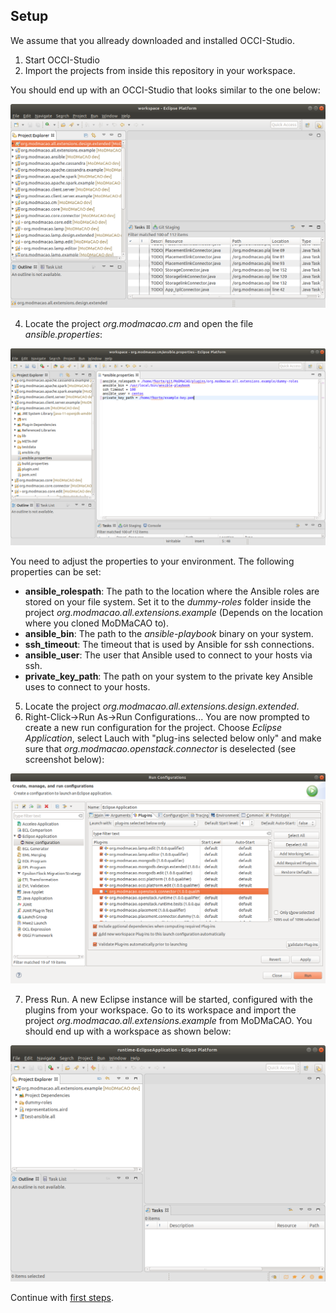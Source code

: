 
## Setup
We assume that you allready downloaded and installed OCCI-Studio.
1. Start OCCI-Studio
2. Import the projects from inside this repository in your workspace.

You should end up with an OCCI-Studio that looks similar to the one below:

<p align="center">
  <img src="workspace-after-import.png" alt="OCCI-Studio after import" width="600"/>
</p>


4. Locate the project *org.modmacao.cm* and open the file *ansible.properties*:

<p align="center">
  <img src="ansible-plugin-settings.png" alt="Ansible Plugin Settings." width="600"/>
</p>

You need to adjust the properties to your environment. The following properties can
be set:
- **ansible_rolespath**: The path to the location where the Ansible roles are stored on your file system. Set it
to the *dummy-roles* folder inside the project *org.modmacao.all.extensions.example* (Depends on the location where you cloned MoDMaCAO to).
- **ansible_bin**: The path to the *ansible-playbook* binary on your system. 
- **ssh_timeout**: The timeout that is used by Ansible for ssh connections.
- **ansible_user**: The user that Ansible used to connect to your hosts via ssh.
- **private_key_path**: The path on your system to the private key Ansible uses to connect to your hosts.


5. Locate the project *org.modmacao.all.extensions.design.extended*.
6. Right-Click->Run As->Run Configurations... You are now prompted to create a new run configuration for 
the project. Choose *Eclipse Application*, select Lauch with "plug-ins selected below only" and make sure
that *org.modmacao.openstack.connector* is deselected (see screenshot below):

<p align="center">
  <img src="create-run-configuration.png" alt="Run Configuration Creation" width="600"/>
</p>

7. Press Run. A new Eclipse instance will be started, configured with the plugins from your workspace. Go to its
workspace and import the project *org.modmacao.all.extensions.example* from MoDMaCAO. You should end up with a 
workspace as shown below:

<p align="center">
  <img src="setup-example-project.png" alt="Setup example project" width="600"/>
</p>

Continue with [first steps](firststeps.md).
